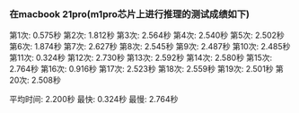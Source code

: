 ### 在macbook 21pro(m1pro芯片上进行推理的测试成绩如下)
第1次: 0.575秒
第2次: 1.812秒
第3次: 2.564秒
第4次: 2.540秒
第5次: 2.502秒
第6次: 1.874秒
第7次: 2.627秒
第8次: 2.545秒
第9次: 2.487秒
第10次: 2.485秒
第11次: 0.324秒
第12次: 2.730秒
第13次: 2.592秒
第14次: 2.580秒
第15次: 2.764秒
第16次: 0.916秒
第17次: 2.523秒
第18次: 2.559秒
第19次: 2.501秒
第20次: 2.508秒

平均时间: 2.200秒
最快: 0.324秒
最慢: 2.764秒

